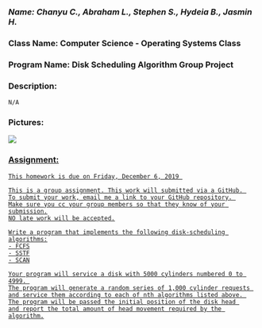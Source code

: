 ### *Name: Chanyu C., Abraham L., Stephen S., Hydeia B., Jasmin H.*

### Class Name: Computer Science - Operating Systems Class
### Program Name: Disk Scheduling Algorithm Group Project

### Description: 
``` 
N/A
```

### Pictures:
<a href = "PICS/pic1.png"><img src = "PICS/pic1.png">

### Assignment:

```
This homework is due on Friday, December 6, 2019 

This is a group assignment. This work will submitted via a GitHub. 
To submit your work, email me a link to your GitHub repository. 
Make sure you cc your group members so that they know of your submission.
NO late work will be accepted.

Write a program that implements the following disk-scheduling algorithms:
- FCFS
- SSTF
- SCAN

Your program will service a disk with 5000 cylinders numbered 0 to 4999. 
The program will generate a random series of 1,000 cylinder requests 
and service them according to each of nth algorithms listed above. 
The program will be passed the initial position of the disk head 
and report the total amount of head movement required by the algorithm.
```